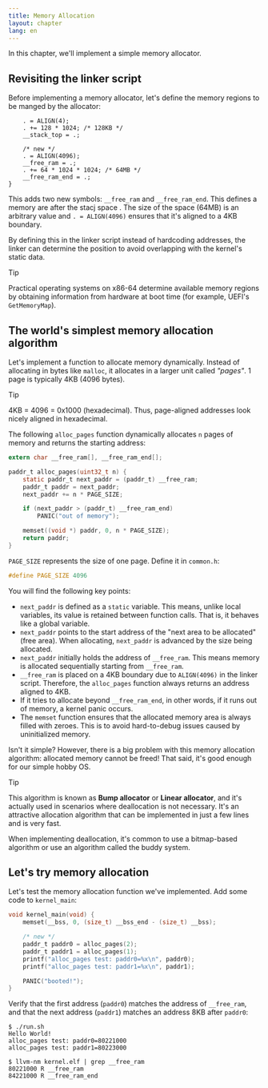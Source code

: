 ```yaml
---
title: Memory Allocation
layout: chapter
lang: en
---
```


In this chapter, we'll implement a simple memory allocator.

## Revisiting the linker script

Before implementing a memory allocator, let's define the memory regions to be manged by the allocator:

```plain:kernel.ld {5-8}
    . = ALIGN(4);
    . += 128 * 1024; /* 128KB */
    __stack_top = .;

    /* new */
    . = ALIGN(4096);
    __free_ram = .;
    . += 64 * 1024 * 1024; /* 64MB */
    __free_ram_end = .;
}
```

This adds two new symbols: `__free_ram` and `__free_ram_end`. This defines a memory are after the stacj space . The size of the space (64MB) is an arbitrary value and `. = ALIGN(4096)` ensures that it's aligned to a 4KB boundary.

By defining this in the linker script instead of hardcoding addresses, the linker can determine the position to avoid overlapping with the kernel's static data.

> [!TIP]
>
> Practical operating systems on x86-64 determine available memory regions by obtaining information from hardware at boot time (for example, UEFI's `GetMemoryMap`).

## The world's simplest memory allocation algorithm

Let's implement a function to allocate memory dynamically. Instead of allocating in bytes like `malloc`, it allocates in a larger unit called *"pages"*. 1 page is typically 4KB (4096 bytes).

> [!TIP]
>
> 4KB = 4096 = 0x1000 (hexadecimal). Thus, page-aligned addresses look nicely aligned in hexadecimal.

The following `alloc_pages` function dynamically allocates `n` pages of memory and returns the starting address:

```c:kernel.c
extern char __free_ram[], __free_ram_end[];

paddr_t alloc_pages(uint32_t n) {
    static paddr_t next_paddr = (paddr_t) __free_ram;
    paddr_t paddr = next_paddr;
    next_paddr += n * PAGE_SIZE;

    if (next_paddr > (paddr_t) __free_ram_end)
        PANIC("out of memory");

    memset((void *) paddr, 0, n * PAGE_SIZE);
    return paddr;
}
```

`PAGE_SIZE` represents the size of one page. Define it in `common.h`:

```c:common.h
#define PAGE_SIZE 4096
```

You will find the following key points:

- `next_paddr` is defined as a `static` variable. This means, unlike local variables, its value is retained between function calls. That is, it behaves like a global variable.
- `next_paddr` points to the start address of the "next area to be allocated" (free area). When allocating, `next_paddr` is advanced by the size being allocated.
- `next_paddr` initially holds the address of `__free_ram`. This means memory is allocated sequentially starting from `__free_ram`.
- `__free_ram` is placed on a 4KB boundary due to `ALIGN(4096)` in the linker script. Therefore, the `alloc_pages` function always returns an address aligned to 4KB.
- If it tries to allocate beyond `__free_ram_end`, in other words, if it runs out of memory, a kernel panic occurs.
- The `memset` function ensures that the allocated memory area is always filled with zeroes. This is to avoid hard-to-debug issues caused by uninitialized memory.

Isn't it simple? However, there is a big problem with this memory allocation algorithm: allocated memory cannot be freed! That said, it's good enough for our simple hobby OS.

> [!TIP]
>
> This algorithm is known as **Bump allocator** or **Linear allocator**, and it's actually used in scenarios where deallocation is not necessary. It's an attractive allocation algorithm that can be implemented in just a few lines and is very fast.
>
> When implementing deallocation, it's common to use a bitmap-based algorithm or use an algorithm called the buddy system.

## Let's try memory allocation

Let's test the memory allocation function we've implemented. Add some code to `kernel_main`:

```c:kernel.c {4-7}
void kernel_main(void) {
    memset(__bss, 0, (size_t) __bss_end - (size_t) __bss);

    /* new */
    paddr_t paddr0 = alloc_pages(2);
    paddr_t paddr1 = alloc_pages(1);
    printf("alloc_pages test: paddr0=%x\n", paddr0);
    printf("alloc_pages test: paddr1=%x\n", paddr1);

    PANIC("booted!");
}
```

Verify that the first address (`paddr0`) matches the address of `__free_ram`, and that the next address (`paddr1`) matches an address 8KB after `paddr0`:

```plain
$ ./run.sh
Hello World!
alloc_pages test: paddr0=80221000
alloc_pages test: paddr1=80223000
```

```plain
$ llvm-nm kernel.elf | grep __free_ram
80221000 R __free_ram
84221000 R __free_ram_end
```
